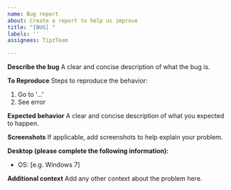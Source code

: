 ```yaml
---
name: Bug report
about: Create a report to help us improve
title: "[BUG] "
labels: ''
assignees: TipzTeam

---
```


**Describe the bug**
A clear and concise description of what the bug is.

**To Reproduce**
Steps to reproduce the behavior:
1. Go to '...'
2. See error

**Expected behavior**
A clear and concise description of what you expected to happen.

**Screenshots**
If applicable, add screenshots to help explain your problem.

**Desktop (please complete the following information):**
 - OS: [e.g. Windows 7]

**Additional context**
Add any other context about the problem here.

